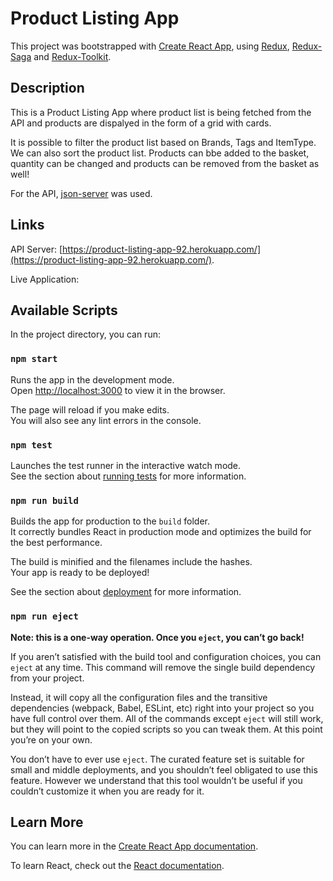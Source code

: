 # Product Listing App

This project was bootstrapped with [Create React App](https://github.com/facebook/create-react-app), using [Redux](https://redux.js.org/), [Redux-Saga](https://redux-saga.js.org/) and [Redux-Toolkit](https://redux-toolkit.js.org/).

## Description

This is a Product Listing App where product list is being fetched from the API and products are dispalyed in the form of a grid with cards. 

It is possible to filter the product list based on Brands, Tags and ItemType. We can also sort the product list. Products can bbe added to the basket, quantity can be changed and products can be removed from the basket as well!

For the API, [json-server](https://github.com/typicode/json-server) was used.

## Links

API Server: [https://product-listing-app-92.herokuapp.com/](https://product-listing-app-92.herokuapp.com/).

Live Application: []()

## Available Scripts

In the project directory, you can run:

### `npm start`

Runs the app in the development mode.\
Open [http://localhost:3000](http://localhost:3000) to view it in the browser.

The page will reload if you make edits.\
You will also see any lint errors in the console.

### `npm test`

Launches the test runner in the interactive watch mode.\
See the section about [running tests](https://facebook.github.io/create-react-app/docs/running-tests) for more information.

### `npm run build`

Builds the app for production to the `build` folder.\
It correctly bundles React in production mode and optimizes the build for the best performance.

The build is minified and the filenames include the hashes.\
Your app is ready to be deployed!

See the section about [deployment](https://facebook.github.io/create-react-app/docs/deployment) for more information.

### `npm run eject`

**Note: this is a one-way operation. Once you `eject`, you can’t go back!**

If you aren’t satisfied with the build tool and configuration choices, you can `eject` at any time. This command will remove the single build dependency from your project.

Instead, it will copy all the configuration files and the transitive dependencies (webpack, Babel, ESLint, etc) right into your project so you have full control over them. All of the commands except `eject` will still work, but they will point to the copied scripts so you can tweak them. At this point you’re on your own.

You don’t have to ever use `eject`. The curated feature set is suitable for small and middle deployments, and you shouldn’t feel obligated to use this feature. However we understand that this tool wouldn’t be useful if you couldn’t customize it when you are ready for it.

## Learn More

You can learn more in the [Create React App documentation](https://facebook.github.io/create-react-app/docs/getting-started).

To learn React, check out the [React documentation](https://reactjs.org/).
